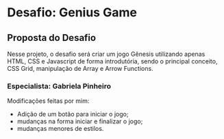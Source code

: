 # Desafio: Genius Game

## Proposta do Desafio

Nesse projeto, o desafio será criar um jogo Gênesis utilizando apenas HTML, CSS e Javascript de forma introdutória, sendo o principal conceito, CSS Grid, manipulação de Array e Arrow Functions.

### Especialista: Gabriela Pinheiro

Modificações feitas por mim:

 - Adição de um botão para iniciar o jogo;
 - mudanças na forma iniciar e finalizar o jogo;
 - mudanças menores de estilos.
